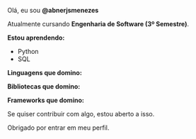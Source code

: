 Olá, eu sou **@abnerjsmenezes**

Atualmente cursando **Engenharia de Software (3º Semestre)**.

**Estou aprendendo:** 
* Python
* SQL

**Linguagens que domino:**

**Bibliotecas que domino:**

**Frameworks que domino:**

Se quiser contribuir com algo, estou aberto a isso.
 
Obrigado por entrar em meu perfil.
